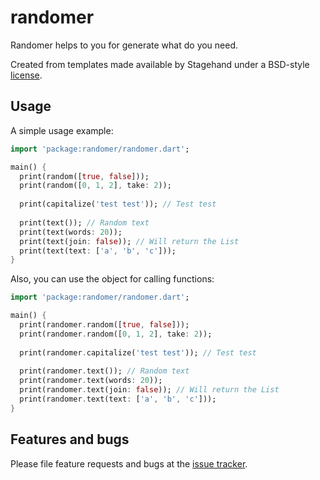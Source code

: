 # randomer

Randomer helps to you for generate what do you need.

Created from templates made available by Stagehand under a BSD-style
[license](https://github.com/dart-lang/stagehand/blob/master/LICENSE).

## Usage

A simple usage example:
```dart
import 'package:randomer/randomer.dart';

main() {
  print(random([true, false]));
  print(random([0, 1, 2], take: 2));
  
  print(capitalize('test test')); // Test test
  
  print(text()); // Random text
  print(text(words: 20));
  print(text(join: false)); // Will return the List
  print(text(text: ['a', 'b', 'c']));
}
```
    
Also, you can use the object for calling functions:
```dart
import 'package:randomer/randomer.dart';

main() {
  print(randomer.random([true, false]));
  print(randomer.random([0, 1, 2], take: 2));
  
  print(randomer.capitalize('test test')); // Test test
  
  print(randomer.text()); // Random text
  print(randomer.text(words: 20));
  print(randomer.text(join: false)); // Will return the List
  print(randomer.text(text: ['a', 'b', 'c']));
}
```

## Features and bugs

Please file feature requests and bugs at the [issue tracker][tracker].

[tracker]: https://github.com/shindakioku/randomer/issues
